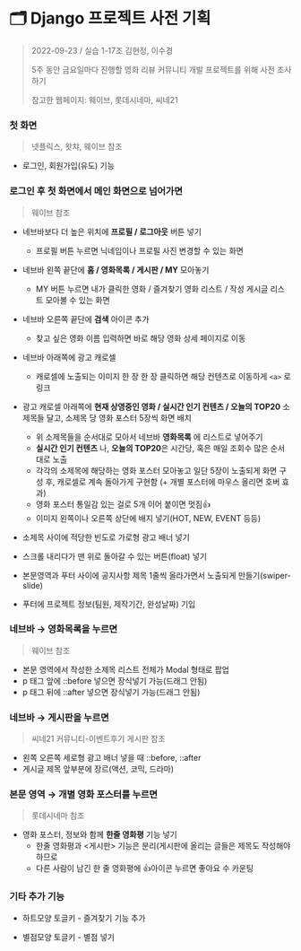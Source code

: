 # 🗂️ Django 프로젝트 사전 기획

> 2022-09-23 / 실습 1-17조 김현정, 이수경
>
> 5주 동안 금요일마다 진행할 영화 리뷰 커뮤니티 개발 프로젝트를 위해 사전 조사하기
>
> 참고한 웹페이지: 웨이브, 롯데시네마, 씨네21



### 첫 화면

> 넷플릭스, 왓챠, 웨이브 참조

- 로그인, 회원가입(유도) 기능



### 로그인 후 첫 화면에서 메인 화면으로 넘어가면

> 웨이브 참조

- 네브바보다 더 높은 위치에 **프로필 / 로그아웃** 버튼 넣기
  - 프로필 버튼 누르면 닉네임이나 프로필 사진 변경할 수 있는 화면

- 네브바 왼쪽 끝단에 **홈 / 영화목록 / 게시판 / MY**  모아놓기
  - MY 버튼 누르면 내가 클릭한 영화 / 즐겨찾기 영화 리스트 / 작성 게시글 리스트 모아볼 수 있는 화면

- 네브바 오른쪽 끝단에 **검색** 아이콘 추가
  - 찾고 싶은 영화 이름 입력하면 바로 해당 영화 상세 페이지로 이동

- 네브바 아래쪽에 광고 캐로셀
  - 캐로셀에 노출되는 이미지 한 장 한 장 클릭하면 해당 컨텐츠로 이동하게  `<a>` 로 링크

- 광고 캐로셀 아래쪽에 **현재 상영중인 영화 / 실시간 인기 컨텐츠 / 오늘의 TOP20** 소제목들 달고, 소제목 당 영화 포스터 5장씩 화면 배치
  - 위 소제목들을 순서대로 모아서 네브바 **영화목록** 에 리스트로 넣어주기
  - **실시간 인기 컨텐츠** 나, **오늘의 TOP20**은 시간당, 혹은 매일 조회수 많은 순서대로 노출
  - 각각의 소제목에 해당하는 영화 포스터 모아놓고 일단 5장이 노출되게 화면 구성 후, 캐로셀로 계속 돌아가게 구현함 (+ 개별 포스터에 마우스 올리면 호버 효과)
  - 영화 포스터 통일감 있는 걸로 5개 이어 붙이면 멋짐👍
  - 이미지 왼쪽이나 오른쪽 상단에 배지 넣기(HOT, NEW, EVENT 등등)

- 소제목 사이에 적당한 빈도로 가로형 광고 배너 넣기
- 스크롤 내리다가 맨 위로 돌아갈 수 있는 버튼(float) 넣기
- 본문영역과 푸터 사이에 공지사항 제목 1줄씩 올라가면서 노출되게 만들기(swiper-slide)
- 푸터에 프로젝트 정보(팀원, 제작기간, 완성날짜) 기입



### 네브바 → 영화목록을 누르면

> 웨이브 참조

- 본문 영역에서 작성한 소제목 리스트 전체가 Modal 형태로 팝업
- p 태그 앞에 ::before 넣으면 장식넣기 가능(드래그 안됨)
- p 태그 뒤에 ::after 넣으면 장식넣기 가능(드래그 안됨)



### 네브바 → 게시판을 누르면

> 씨네21 커뮤니티-이벤트후기 게시판 참조

- 왼쪽 오른쪽 세로형 광고 배너 넣을 때 ::before, ::after
- 게시글 제목 앞부분에 장르(액션, 코믹, 드라마)



### 본문 영역 → 개별 영화 포스터를 누르면

> 롯데시네마 참조

- 영화 포스터, 정보와 함께 **한줄 영화평** 기능 넣기
  - 한줄 영화평과 <게시판> 기능은 분리(게시판에 올리는 글들은 제목도 작성해야 하므로
  - 다른 사람이 남긴 한 줄 영화평에 👍아이콘 누르면 좋아요 수 카운팅



### 기타 추가 기능

- 하트모양 토글키 - 즐겨찾기 기능 추가

- 별점모양 토글키 - 별점 넣기



